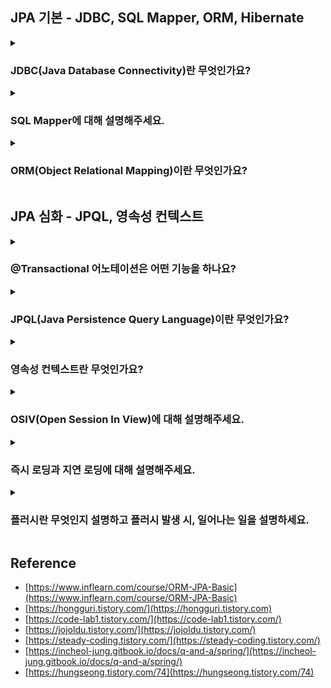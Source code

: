 <!--
<details>
  <summary><h3></h3></summary>

  ---

  <details>
    <summary></summary>
  </details>
</details> 
-->

## JPA 기본 - JDBC, SQL Mapper, ORM, Hibernate

<details>
  <summary><h3>JDBC(Java Database Connectivity)란 무엇인가요?</h3></summary>

  - 자바와 데이터베이스를 연결하기 위한 Java 표준 인터페이스입니다.
  - MySQL, PostgreSQL, SQL Server 등 다양한 DB 미들웨어의 드라이버를 제공합니다.
  - Java 표준이기 때문에, JVM 위에서 운영되는 모든 애플리케이션에서 사용 가능합니다.

  ---

  <details>
    <summary>JDBC을 사용하기 위해 해야하는 동작을 말해주세요.</summary>

    1. 가장 먼저 사용할 DB Driver를 선택합니다.
    2. 드라이버를 선택 후 커넥션 객체를 통해 데이터베이스와 연결합니다.
    3. SQL 쿼리를 실행하기 위해 Statement 객체를 생성합니다.
    4. 쿼리 실행 후 ResultSet 객체를 통해 받습니다.
    5. 마지막으로 커넥션 종료 시에는 메모리 누수 방지를 위해 리소스를 명시적으로 해제해야 합니다.
       예를 들어, Statement, Connection, ResultSet을 close() 메서드로 닫아야 합니다.
  </details>

  <details>
    <summary>JDBC의 단점에 대해 설명해주세요.</summary>

    단점
      - 리소스를 명시적으로 해제해야 합니다. 예를 들어, 커넥션 종료 시, 
        Statement, Connection, ResultSet 모두 close() 메서드로 종료해야 메모리 누수가 발생하지 않습니다.
      - 간단한 SQL 실행에도 중복된 코드가 반복적으로 사용됩니다.
      - DB에 따라 일관성없는 정보를 가진 채 Checked Exception으로 처리됩니다.
      
      - CheckedException
        - RuntimeException을 상속받지 않는 클래스 (ex: IOException, SQLExceptin, InterrupedException)
        - 컴파일 시점에 컴파일러를 확인하는 예외이기 때문에, 반드시 에외 처리를 해야 한다.
      - UncheckedException
        - RuntimeException을 상속하는 클래스 (ex: NPE)
        - 런타임 시점에 확인이 가능한 예외이기 때문에, 예외 처리를 강제하지 않는다.
  </details>
  <details>
    <summary>Spring JDBC에 대해 설명해주세요.</summary>

    - Spring JDBC는 스프링 프레임워크에서 제공하는 JDBC 기반의 데이터 액세스 기술입니다. 
    - Spring JDBC는 JDBC를 보다 쉽고 효율적으로 사용할 수 있도록 추상화된 기능을 제공하는데, 
      이를 통해 개발자는 반복적이고 번거로운 JDBC 작업을 간소화하고 생산성을 향상시킬 수 있다.
  </details>
  <details>
    <summary>Spring JDBC 장단점을 설명하세요.</summary>

    장점
      1) Spring JDBC는 자동으로 데이터베이스 연결, SQL 쿼리, ResultSet을 관리하고 닫아주기 때문에 
         코드를 간소화하고 메모리 누수를 방지합니다.
      2) Spring JDBC는 CheckException을 모두 UncheckedException으로 변환해 예외 처리 코드를 단순화해줍니다.
      3) Spring JDBC는 JdbcTemplate 등과 같은 다양한 템플릿과 헬퍼 클래스를 제공해 반복적인 코드를 줄이고
         데이터베이스 작업도 효율적으로 만들어줍니다. (헬퍼 클래스 : 도움을 주는 클래스)
    단점
      1) 단, 동적 SQL 쿼리를 처리하기 어렵습니다.
      2) 또한 IF 문이나, Switch Case로 인해 코드가 길어지고 지저분해질 수 있습니다.
  </details>
  <details>
    <summary>JdbcTemplate 기능에 대해 설명하세요.</summary>

    1) SQL 실행
      - 간단한 방식으로 SQL 문을 실행할 수 있습니다. 
      - 예를 들어, execute() 메서드를 사용하여 INSERT, UPDATE, DELETE 등의 작업을 실행할 수 있습니다.
      - 예를 들어, query() 메서드를 사용하여 SELECT 문을 실행하고 결과를 반환할 수 있습니다.
    2) PreparedStatement 자동 처리
      - PreparedStatement를 사용하여 SQL 문을 실행합니다.
      - 또한 JdbcTemplate이 자동으로 PreparedStatement를 생성하고 파라미터 값을 설정하기 때문에, SQL 인젝션 공격을 방지할 수 있습니다.
    3) ResultSet 매핑
      - ResultSet을 자동으로 자바 객체로 매핑해줍니다.
      - RowMapper 인터페이스를 구현하여 ResultSet의 각 행을 객체로 변환할 수 있습니다.
    4) 트랜잭션 관리
      - 트랜잭션 경계 설정, 롤백, 커밋 등의 작업을 편리하게 처리할 수 있습니다.
      - @Transactional 어노테이션을 사용하여 메서드 레벨에서 트랜잭션을 선언할 수도 있습니다.
    5) 예외 처리 및 자원 관리
      - JDBC 작업에서 발생하는 예외를 일관되게 처리하고, 연결 및 리소스 관리를 자동으로 처리합니다.
      - 즉, 예외 발생 시, 일관된 예외 계층 구조를 사용하여 예외를 처리할 수 있고, 자원의 올바른 해제를 보장합니다.
  </details>
  <details>
    <summary>Connection Pool에 대해 설명해주세요. (답변 미작성)</summary>
  </details>
  <details>
      <summary>HikariCP에 대해 설명해주세요. (답변 미작성)</summary>
  </details>
</details> 

<details>
  <summary><h3>SQL Mapper에 대해 설명해주세요.</h3></summary>

  - 객체와 SQL의 필드를 매핑해 데이터를 객체화하는 기술입니다.
  - 이는 객체와 테이블 간 관계를 매핑하는 것이 아니라, SQL문을 직접 작성하여 쿼리 수행 결과를 어떤 객체에 매핑하는 것을 말합니다.
  - 예를 들어, JDBCTemplate 혹은 MyBatis를 의미합니다.

  ---

  <details>
    <summary>MyBatis에 대해 설명하세요.</summary>

    - MyBatis는 자바 언어를 위한 데이터 매퍼 프레임워크입니다.
    - Spring JDBC는 코드에 직접 쿼리를 작성하지만 MyBatis는 XML 파일에서 SQL 쿼리를 관리하고
      SQL 결과와 객체 인스턴스의 매핑을 수행합니다.
  </details>
  <details>
    <summary>MyBatis 장/단점을 설명하세요.</summary>

    장점
      - SQL 쿼리를 직접 작성하므로 최적화된 쿼리를 구현할 수 있습니다.
      - 복잡한 쿼리도 SQL 쿼리만 작성할 수 있다면 손쉽게 작성할 수 있습니다.
      - 엔티티에 종속받지 않고 다양한 테이블을 조합할 수 있습니다.
    단점
      - 스키마 변경 시 SQL 쿼리를 직접 수정해주어야 합니다.
      - 반복된 쿼리가 발생하여 반복 작업이 있습니다.
      - 런타임 시에 오류를 확인할 수 있습니다.
      - 쿼리를 직접 작성하기 때문에 데이터베이스에 종속된 쿼리문이 발생할 수 있습니다. 
        즉, 데이터베이스 변경 시 로직도 함께 수정해주어야 합니다.
      - SQL 중심적인 개발을 하기 때문에, 객체와 관계형 테이블 구조간 패러다임 불일치 문제가 발생합니다.
  </details>
  <details>
    <summary>패러다임 불일치 문제는 무엇이 있나요?</summary>

    - 객체에는 상속 개념이 있지만 테이블에는 상속 개념이 존재하지 않습니다.
    - 객체는 연관 관계를 참조로 표현하고 테이블은 외래키로 표현합니다.
    - 객체는 그래프 탐색이 가능해야 하지만 테이블은 불가능합니다.
    - 객체는 동등성/동일성으로 비교하지만 테이블은 Row의 ID 값을 기준으로 조회합니다.
      - 동일성(Identity) : 두 객체가 완전히 같은 경우. 즉, 두 객체의 메모리 주소값이 같습니다.
      - 동등성(Equality) : 두 객체가 같은 정보를 갖고 있는 경우. 즉, 주소값이 달라도 값만 같으면 동등하다 표현합니다.
  </details>
  <details>
    <summary>SQL 중심적인 개발의 문제점에 대해 설명하세요.</summary>

    SQL에 의존적인 개발이 되기 때문에, 비지니스 로직이 SQL에 종속적이게 됩니다.
    즉, SQL에 의존적인 상황에서 개발자들이 엔티티를 신뢰하고 사용할 수 없게 됩니다.
    예를 들어, SQL 변경 시, 자바 코드도 변경해야 하므로 유지보수도 어려워집니다.
    
    최종적으로 패러다임 불일치 문제가 발생합니다. 객체지향 프로그래밍과 관계형 데이터베이스는 서로 다른 패러다임을 가지고 있습니다. 
    이 둘의 차이를 중앙에서 해결해주지 않으면 개발자가 많은 코드를 작성해야 하며, 복잡성이 증가합니다.
  </details>  
  <details>
    <summary>현업에서는 JPA를 많이 사용하긴 하지만 아직까지 JDBCTemplate 혹은 Mybatis를 사용하는 곳이 많습니다. 그 이유가 무엇일까요?</summary>

    SQL Mapper는 개발자가 SQL을 직접 작성하기 때문에, 지루하고 반복적인 코드를 작성하긴 하지만,
    SQL 지식만 충분하다면, 세밀한 SQL 쿼리 최적화가 가능하고, 복잡한 쿼리를 짜는데 용이합니다.
    또한 Entity 기준으로 동작하는 JPA보다 조회된 데이터를 바로 DTO로 변환해 응답하기가 편리합니다.
    
    그리고 JPA는 처음엔 사용하기 쉬울지 몰라도 점차 애플리케이션이 고도화된다면 오히려 더 손이 많이 가는 경우가 많아 
    아직까지 MyBatis를 사용하는 곳이 있다고 생각합니다.
  </details>
</details>

<details>
  <summary><h3>ORM(Object Relational Mapping)이란 무엇인가요?</h3></summary>

  - 객체와 Database 테이블을 매핑하여 데이터를 객체화하는 기술입니다.
  - 즉, 객체지향 프로그래밍 언어를 사용해 데이터베이스를 관리할 수 있게 합니다.
  - 대표적으로 Hibernate가 있습니다.

  ---
  
  <details>
    <summary>JPA를 Hibernate와 함께 설명해주세요.</summary>

    - JPA는 자바 ORM 기술에 대한 표준 명세를 의미합니다.즉, ORM을 사용하기 위한 인터페이스를 모아둔 것으로 
      자바에서 관계형 데이터베이스를 어떻게 사용해야 하는 지 정의되어 있기만 하고 구현되어 있지 않습니다.
    - 이 JPA를 구현한 것이 바로 Hibernate입니다. 즉, 하이버네이트는 JPA를 구현한 ORM 프레임워크입니다.
      때문에 하이버네이트를 사용하면 SQL를 사용하지 않고 직관적인 메서드를 이용해 데이터를 조작할 수 있습니다.
      단, SQL을 사용하지 않는다고 해서 JDBC를 사용하지 않는 것은 아닙니다.
  </details>
  <details>
    <summary>Spring Data JPA란 무엇인가요?</summary>

    - Spring에서 제공하는 모듈 중 하나로 개발자가 JPA를 더 쉽고 편하게 사용할 수 있도록 도와줍니다.
    - 예를 들어 JPA를 한 단게 추상화시킨 Repository 인터페이스를 제공합니다.
  </details>
  <details>
    <summary>Spring Data JPA 장/단점을 설명하세요.</summary>

    장점
      - 1차캐시, 쓰기지연, 변경감지, 지연로딩을 제공하여 성능상 이점을 얻을 수 있습니다.
      - 코드 레벨로 관리 되므로 사용하기 용이하고 생산성이 높습니다.
      - 컴파일 타임에 오류를 확인할 수 있습니다.
      - 데이터베이스에 종속적이지 않으므로 특정 쿼리를 사용하지 않아 추상적으로 기술 구현이 가능합니다.
      - 개발 초기에는 쿼리에 대한 이해가 부족해도 코드 레벨로 어느 정도 커버가 가능합니다.
      - 객체지향적으로 데이터를 관리하기 때문에, 패러다임 불일치 문제가 해결됩니다.
      - 부족한 부분은 다양한 쿼리 빌더와 호환하여 보안할 수 있습니다.
    단점
      - JPA만 사용하여 복잡한 연산을 수행하게 되면, 로직이 복잡해지거나 불필요한 쿼리가 발생할 수 있습니다.
      - 초기에는 생산성이 높을 수 있으나 점차 사용하다 보면 N+1과 같은 성능상 이슈가 발생할 수 있습니다.
      - 고도화 될수록 성능 이슈를 해결하기 위해, 학습 곡선이 높아질 수 있습니다.
  </details>
</details>

## JPA 심화 - JPQL, 영속성 컨텍스트
<details>
  <summary><h3>@Transactional 어노테이션은 어떤 기능을 하나요?</h3></summary>

  스프링에서 트랜잭션 처리는 이 어노테이션을 많이 사용하는데, 이는 클래스 또는 메소드 레벨에 사용할 수 있으며,
  @Transactional이 포함된 메소드가 호출될 경우, 프록시 객체가 생성됩니다. 이 프록시 객체는 해당 메소드 실행 이전에 
  PlatformTransactionManager를 사용하여 트랜잭션을 시작하고 결과에 따라 Commit 또는 Rollback 합니다.

  - 선언적 트랜잭션 관리 방법을 제공하는 어노테이션으로 클래스와 메서드 레벨에서 사용이 가능합니다.
  - 예를 들어, 해당 어노테이션을 붙이면 메서드나 클래스 내의 작업들이 하나의 트랜잭션으로 묶여 데이터 일관성을 유지할 수 있습니다.
  - 이는 JDBC에서 트랜잭션 사용을 위해 사용되던 코드를 단축시켜주기 때문에 매우 편리합니다.
  - 추가적으로 Spring AOP 방식으로 동작하기 때문에, 프록시 객체로 외부에서 접근이 간으한 인터페이스를 제공해야 합니다. 즉, public 메서드여야 합니다. <br/>
    또한 다른 AOP 기능들과 충돌을 고려도 하고 기본적으로 대부분의 Checked Exception은 롤백되지 않으니 예외처리도 고려해야 합니다.

  ---

  <details>
    <summary>@Transactional 동작원리에 대해 설명해주세요.</summary>

    1. 일단 @Transactional 어노테이션은 Spring AOP Spring AOP를 통해 프록시 객체를 생성하여 사용됩니다.
    2. 트랜잭션 어노테이션이 붙은 메서드가 실행되면 스프링은 트랜잭션을 시작합니다.
    3. 메서드가 정상적으로 종료된다면 커밋, 예외가 발생하면 롤백 처리를 합니다.
    4. 즉, 비정상 종료되어 롤백 발생 시, 트랜잭션 작업만 데이터베이스에 반영되는 것을 방지해, 데이터 일관성을 유지합니다.
  </details>
  <details>
    <summary>@Transactional 특징을 말해보세요.</summary>

    1. 자동 롤백 : 트랜잭션 내 예외 발생 시, 스프링은 자동으로 롤백합니다.
    2. 전파 행위 지정 : 트랜잭션의 전파행위를 지정할 수 있습니다.
    3. 격리 수준 설정 : 데이터베이스의 트랜잭션 거리 수준을 설정할 수 있습니다.
    4. 읽기 전용 설정 : 트랜잭션을 읽기 전용으로 설정해, 데이터 변경이 없는 작업에 대해 성능 최적화를 할 수 있습니다.
    5. 타임아웃 설정 : 트랜잭션이 너무 오래 실행되는 것을 방지하기 위해 타임아웃을 설정할 수 있습니다.
  </details>
  <details>
    <summary>@Transactional(readonly=true)는 어떤 기능인가요?</summary>

    조회용 메서드에 붙이는 것으로 영속성 컨텍스트에 snapshot을 찍지 않고, flush 모드를 수동으로 바꿔 
    의도치 않은 변경이 일어나지 않고 메모리의 성능을 높여주는 장점이 있습니다.

    - 이는 JPA의 플러시 모드를 MANUAL로 설정합니다. 즉, 트랜잭션 내에서 강제로 flush()를 호출하지 않는 한, 
      커밋 시 영속성 컨텍스트가 자동으로 flush 되지 않으므로 조회 용으로 가져온 Entity의 예상치 못한 수정을 방지할 수 있습니다.
    - 또한, JPA는 해당 트랜잭션 내에서 조회하는 Entity는 조회 용임을 인식해 변경 감지를 위한 
      Snapshot을 따로 보관하지 않으므로 메모리가 절약되기 때문에, 성능면에서의 이점도 존재합니다.

    MANUAL 모드
      - 하이버네이트 스펙에서만 지원하는 모드
      - 모든 자동 플러시가 비활성화되고, 개발자가 명시적으로 플러시 코드를 작성해야 플러시가 동작
  </details>
  <details>
    <summary>조회용 메서드에 @Transactional 어노테이션을 안 붙여도 되지 않을까요? </summary>

    - 조회용 메서드에 대해 @Transactional 어노테이션 유무의 차이는 OSIV가 꺼져있을 때 알 수 있습니다.
    - 즉, 기본적으로 별도의 설정을 하지 않는다면 OSIV는 true로 설정되어 있어 @Transactional 어노테이션 유무의 차이를 알 수 없지만,
    - OSIV를 false로 설정한다면 영속성 컨텍스트는 트랜잭션 범위를 벗어나는 순간 Entity는 영속성 컨텍스트의 관리를 받지 않는 준영속 상태가 됩니다. 
    - 따라서 영속성 컨텍스트의 관리를 받지 않는 준영속 상태는 Lazy Loading의 동작도 불가능해져 LazyInitializationException이 발생할 수 있습니다.
    - 결론저긍로 OSIV가 꺼져있는 상태에서는 @Transactional 어노테이션이 없을 때에 Lazy Loading의 동작을 수행할 수 없다는 문제점이 있으므로 
      조회용 메서드에 대해서도 @Transactional 어노테이션을 붙여주어야 한다고 생각합니다.
  </details>  
  <details>
    <summary>그렇다면, 무조건 @Transactional 어노테이션을 붙이는 것이 좋을까요?</summary>

    - @Transactional 어노테이션을 붙이게 되면 해당 영역에서는 JPA의 스냅샷 유지, flush의 필요성, DB 커넥션을 오래 물고 있는 등의 관리적인 측면이 발생합니다.
    - 따라서, 지연로딩, 레플리케이션과 같이 트랜잭션 범위 내에서 수행해야 되는 동작이 있는 경우에 대해서 적절히 @Transactional 어노테이션을 활용하는 것이 좋다고 생각합니다.
    - 만약, 무분별하게 @Transactional 어노테이션을 사용한다면, 스냅샷 유지, flush의 필요 등 관리적/메모리적 측면에서 오히려 좋지 않을 수 있고, 
      커넥션을 오래 가지고 있어 커넥션 부족 등의 문제가 발생할 수도 있을 거라 생각합니다.
  </details>
  <details>
    <summary>JPA @Transactional Propagation 전파 단계를 설명해주세요. (답변 미작성)</summary>
  </details>
</details>

<details>
  <summary><h3>JPQL(Java Persistence Query Language)이란 무엇인가요?</h3></summary>

  - JPQL은 SQL과 비슷한 문법을 가지고 있지만, JPQL은 엔티티 객체를 조회하는 객체지향 쿼리입니다.
  - 또한 JPQL은 SQL을 추상화한 것이기 때문에, 특정 데이터베이스에 의존하지 않습니다. <br/>
    즉, 데이터베이스 방언이 바뀌어도 JPQL을 수정하지 않아도 됩니다.

  ---

  <details>
    <summary>JPQL 사용 시, 영속 상태가 되는 경우는 어떤 것이 있을까요?</summary>

    JPQL의 조회 대상은 엔티티, 임베디드 타입, 값 타입 같이 다양한 종류가 있습니다.
    단, JPQL는 조회한 엔티티만 영속성 컨텍스트에서 관리합니다.
    예를 들어, 임베디드 타입을 조회하거나 특정 엔티티의 필드만 조회하면 영속성 컨텍스트에서 관리되지 않습니다.
  </details>
  <details>
    <summary>JPQL 사용 시, 기존 영속성 컨텍스트의 데이터가 갱신될까요?</summary>

    JPQL 호출 시, flush가 발생하기 때문에 갱신됩니다.

    EntityMamager의 find() 메서드와 달리 JPQL은 항상 데이터베이스 SQL을 실행하며 조회합니다.
    즉, JPQL은 영속성 컨텍스트 내에 있는 데이터를 고려하지 않고 데이터베이스를 조회합니다.
    다만, 영속성 컨텍스트에 동일한 데이터가 있다면, 데이터베이스에서 조회한 데이터는 버리고
    영속성 컨텍스트 내에 있던 데이터를 반환됩니다. 때문에, 데이터 무결성을 위해, 플러시 모드를 AUTO로 하여,
    쿼리 실행 직전에 플러시하여 데이터베이스에 반영해야 합니다. 만약 성능 최적화가 필요한 로직이라면, 
    플러시 모드를 COMMIT으로 하여, 플러시 횟수를 줄일 수도 있습니다. 단, 데이터 무결성 문제가 발생할 수 있으니 주의해야 합니다.

    - AUTO : 커밋 또는 쿼리 실행 시, 플러시
    - COMMIT : 커밋 시, 플러시
  </details>
</details>

<details>
  <summary><h3>영속성 컨텍스트란 무엇인가요?</h3></summary>

  - Server와 Database 사이에 엔티티를 저장하는 논리적인 영역이라고 할 수 있습니다.
  - 예를 들어, 엔티티 매니저로 엔티티를 저장하거나 조회하면 엔티티 매니저가 영속성 컨텍스트에 엔티티를 보관하고 관리합니다.

  ---

  <details>
    <summary>영속성 컨텍스트의 이점 5가지를 설명해주세요.</summary>

    영속성 컨텍스트 사용 시, 얻는 이점으로는 1차 캐시, 동일성 보장, 쓰기 지연, 변경 감지, 지연로딩이 있습니다.

    - 1차 캐시
      - Map 객체로 저장됩니다. 이때, key 값이 @Id 값이 되고 Value는 엔티티가 됩니다. 즉, 영속 상태의 엔티티는 식별자 값이 반드시 있어야 합니다.
      - 엔티티 조회 시, 1차 캐시에 있다면 1차 캐시에서 조회하고 없다면 Database에서 조회 후 1차 캐시에 올립니다.
      - 1차 캐시로 인해, REPEATABLE READ 격리 수준을 데이터베이스가 아닌 애플리케이션 차원에서 제공합니다.
    - 동일성(Identity, ==) 보장 
      - 동일한 트랜잭션 내에서 동일성 비교가 가능합니다.
      - 영속성 컨텍스트는 특정 엔티티를 여러번 조회해도, 1차 캐시에 있는 동일한 엔티티를 반환하기 때문에 동일성이 보장됩니다.
    - 쓰기 지연:
      - SQL을 바로 보내지 않고 쓰기 지연 SQL 저장소에서 관리되다가 Flush 발생 시, 전송합니다.
    - 변경 감지(Dirty checking): 
      - 플러시가 일어날 때, 1차 캐시에 들어있는 엔티티와 스냅샵을 비교해서 값이 다르면 쓰기 지연 저장소에 업데이트 쿼리를 저장합니다. 
        마지막으로 쓰기 지연 저장소 SQL을 데이터베이스에 전송하고 커밋이 완료됩니다.
      - 단, 변경 감지는 영속 상태의 엔티티에만 적용됩니다.
      - 스냅샷 : 값을 읽어온 최초 시점
    - 지연 로딩(Lazy Loading)
      - 엔티티가 실제 사용될 때까지 데이터베이스 조회를 지연한다.
      - 지연 로딩을 위해 실제 엔티티 대신 프록시 객체를 제공한다.
      - 단, 성능 저하의 원인이 될 수도 있습니다.
  </details>
  <details>
    <summary>엔티티 생명주기를 설명해주세요.</summary>

    - 비영속(new/transient)
      - 영속성 컨텍스트와 전혀 관계가 없는 상태
      - 즉, 순수한 객체 상태를 말한다.
    - 영속(managed)
      - 영속성 컨텍스트에 저장된 상태
      - 즉, 영속성 컨텍스트가 관리하는 엔티티를 말한다.
      - `EntityManager.persist(..);`, `EntityManager.find(..);`
    - 준영속(detached)
      - 영속성 컨텍스트에 저장됐다가 분리된 상태
      - `EntityManager.detach(..);`, `EntityManager.clear(..);`, `EntityManager.close(..);`
    - 삭제(removed)
      - 삭제된 상태.
      - 즉, 엔티티를 영속성 컨텍스트와 데이터베이스에서 삭제된 것을 말한다.
      - EntityManager.remove(..);
  </details>
  <details>
    <summary>영속성은 정말 성능 향상에 큰 도움이 되나요? (답변 미작성)</summary>
  </details>
</details>

<details>
  <summary><h3>OSIV(Open Session In View)에 대해 설명해주세요.</h3></summary>

  - 영속성 컨텍스트를 View Layer까지 유지하는 속성입니다.
  - 클라이언트의 요청 시점(Filter/Interceptor-Controller)부터 영속성 컨텍스트를 생성되어 유지됨으로써 <br/>
    View Layer에서도 Entity의 지연 로딩이 가능합니다.
  - OSIV를 켠 상태에서는 @Transactional 어노테이션의 유무와 상관없이 다음 Lazy Loading을 수행하는 코드의 동작은 <br/>
    Exception 없이 정상적으로 동작합니다.
  - OSIV는 기본적으로 true이지만, OSIV 전략은 클라이언트 요청시점부터 API 응답이 끝날 때까지 영속성 컨텍스트와 데이터베이스 커넥션을 유지하므로 <br/>
    실시간 트래픽이 중요한 애플리케이션 서비스에서 커넥션 부족으로 이어질 수 있다는 큰 단점이 있습니다.
  - OSIV가 false이고 @Transactional 를 안붙인 경우 조회는 되나 바로 준영속상태가 되어 lazyloading 시, <br/>
    LazyInitializationException 발생합니다.

  ---

  <details>
    <summary>한 가지 기능을 두개의 트랜잭션으로 처리할 경우 어떻게 될까요? (답변 미작성)</summary>
  </details>
</details>

<details>
  <summary><h3>즉시 로딩과 지연 로딩에 대해 설명해주세요.</h3></summary>

  - 지연로딩
    - 실제 객체가 사용되는 시점에 쿼리가 나가는 방식입니다.
    - 예를 들어, 특정 엔티티를 불러올 때 영속성 컨텍스트에 없다면, 프록시 객체로 가져오고, <br/>
      이 프록시 객체를 실제 사용하기 전까지 미루다가 실제 사용 시점에 쿼리를 실행합니다.
    - Ex: Member.getTeam() -> 프록시 객체 / Member.getTeam().getName() -> 쿼리 발생
  - 즉시 로딩
    - 조회 시, 조인을 이용해 한 번의 쿼리로 전부 조회해옵니다.
    - 즉, 실행하여 받아오는 객체는 프록시 객체가 아닌 실제 객체가 조회됩니다.

  ---

  <details>
    <summary>N + 1 문제 무엇인지 원인과 해결방안을 함께 설명해주세요. (답변 미작성)</summary>
  </details>   
</details>


<details>
  <summary><h3>플러시란 무엇인지 설명하고 플러시 발생 시, 일어나는 일을 설명하세요.</h3></summary>

  플러시는 영속성 컨텍스트의 내용을 데이터베이스에 반영하는 것을 말합니다. 이때 영속성 컨텍스트를 비우지는 않습니다.
  즉, 영속성 컨텍스트의 내용을 데이터베이스와 동기화하는 것입니다.

  때문에, 플러시가 발생한다면 가장 먼저, 변경 감지가 일어납니다.
  그리고 변경된 것이 있다면, 데이터베이스에도 반영하기 위해 쓰기 지연 SQL 저장소에 해당 변경 쿼리를 추가합니다.
  마지막으로 쓰기 지연 저장소의 쿼리를 데이터베이스에 전송합니다.

  - 플러시 방법
    - EntityManager.flush() : 직접 호출
    - 트랜잭션 커밋 : 자동 호출
    - JPQL 쿼리 실행 : 자동 호출
   
  ---
  
</details>

## Reference

- [https://www.inflearn.com/course/ORM-JPA-Basic](https://www.inflearn.com/course/ORM-JPA-Basic)
- [https://hongguri.tistory.com/](https://hongguri.tistory.com)
- [https://code-lab1.tistory.com/](https://code-lab1.tistory.com/)
- [https://jojoldu.tistory.com/](https://jojoldu.tistory.com/)
- [https://steady-coding.tistory.com/](https://steady-coding.tistory.com/)
- [https://incheol-jung.gitbook.io/docs/q-and-a/spring/](https://incheol-jung.gitbook.io/docs/q-and-a/spring/)
- [https://hungseong.tistory.com/74](https://hungseong.tistory.com/74)
